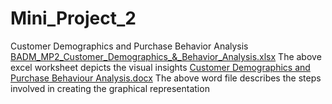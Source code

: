# Mini_Project_2
Customer Demographics and Purchase Behavior Analysis 
[BADM_MP2_Customer_Demographics_&_Behavior_Analysis.xlsx](https://github.com/user-attachments/files/18239694/BADM_MP2_Customer_Demographics_._Behavior_Analysis.xlsx)
The above excel worksheet depicts the visual insights 
[Customer Demographics and Purchase Behaviour Analysis.docx](https://github.com/user-attachments/files/18239705/Customer.Demographics.and.Purchase.Behaviour.Analysis.docx)
The above word file describes the steps involved in creating the graphical representation
